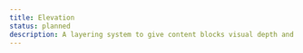 ```yaml
---
title: Elevation
status: planned
description: A layering system to give content blocks visual depth and prominence.
---
```

